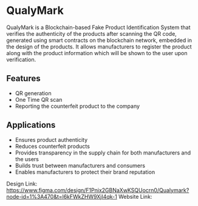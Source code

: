 # QualyMark
QualyMark is a Blockchain-based Fake Product Identification System that verifies the authenticity of the products after scanning the QR code, generated using smart contracts on the blockchain network, embedded in the design of the products. It allows manufacturers to register the product along with the product information which will be shown to the user upon verification.

## Features
- QR generation
- One Time QR scan
- Reporting the counterfeit product to the company

## Applications
- Ensures product authenticity
- Reduces counterfeit products
- Provides transparency in the supply chain for both manufacturers and the users
- Builds trust between manufacturers and consumers
- Enables manufacturers to protect their brand reputation

Design Link: https://www.figma.com/design/F1Pnix2GBNaXwKSQUocrn0/Qualymark?node-id=1%3A470&t=l6kFWkZHW9XjI4qk-1
Website Link: 
